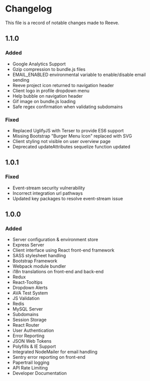 # Changelog

This file is a record of notable changes made to Reeve.

## 1.1.0

### Added

-   Google Analytics Support
-   Gzip compression to bundle.js files
-   EMAIL_ENABLED environmental variable to enable/disable email sending
-   Reeve project icon returned to navigation header
-   Client logo in profile dropdown menu
-   Help bubble on navigation header
-   Gif image on bundle.js loading
-   Safe regex confirmation when validating subdomains

### Fixed

-   Replaced UglifyJS with Terser to provide ES6 support
-   Missing Bootstrap "Burger Menu Icon" replaced with SVG
-   Client styling not visible on user overview page
-   Deprecated updateAttributes sequelize function updated

## 1.0.1

### Fixed

-   Event-stream security vulnerability
-   Incorrect integration url pathways
-   Updated key packages to resolve event-stream issue

## 1.0.0

### Added

-   Server configuration & environment store
-   Express Server
-   Client interface using React front-end framework
-   SASS stylesheet handling
-   Bootstrap Framework
-   Webpack module bundler
-   i18n translations on front-end and back-end
-   Redux
-   React-Tooltips
-   Dropdown Alerts
-   AVA Test System
-   JS Validation
-   Redis
-   MySQL Server
-   Subdomains
-   Session Storage
-   React Router
-   User Authentication
-   Error Reporting
-   JSON Web Tokens
-   Polyfills & IE Support
-   Integrated NodeMailer for email handling
-   Sentry error reporting on front-end
-   Papertrail logging
-   API Rate Limiting
-   Developer Documentation
